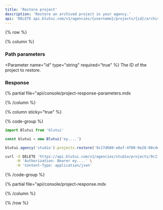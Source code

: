 ```yaml
---
title: 'Restore project'
description: 'Restore an archived project in your agency.'
api: 'DELETE api.blutui.com/v1/agencies/{username}/projects/{id}/archived'
---
```


{% row %}

{% column %}
### Path parameters

<Parameter name="id" type="string" required="true" %}
The ID of the project to restore.
</Parameter>

### Response

{% partial file="api/console/project-response-parameters.mdx</include>

{% /column %}

{% column sticky="true" %}

{% code-group %}

```ts {% process=false filename="Node.js" %}
import Blutui from 'blutui'

const blutui = new Blutui('ey....')

blutui.agency('studio').projects.restore('9c17d680-e0af-4f00-9e28-08c4e38e89e0')
```

```bash {% process=false filename="cURL" %}
curl -X DELETE 'https://api.blutui.com/v1/agencies/studio/projects/9c17d680-e0af-4f00-9e28-08c4e38e89e0/restore' \
     -H 'Authorization: Bearer ey....' \
     -H 'Content-Type: application/json'
```

{% /code-group %}

{% partial file="api/console/project-response.mdx</include>

{% /column %}

{% /row %}
